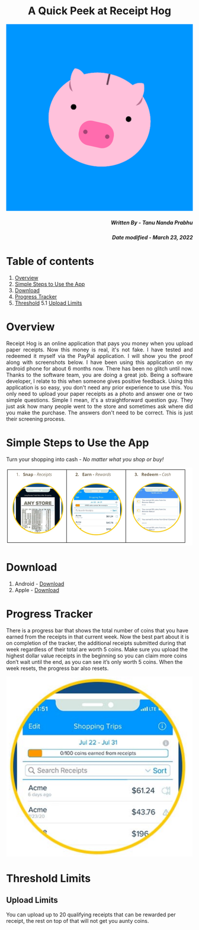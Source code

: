 <h1 align = "center"> A Quick Peek at Receipt Hog</h1> 

<p align = "center">
  <img src = "https://github.com/Tanu-N-Prabhu/Receipt-Hog/blob/main/Img/unnamed%20(1).png">
</p>

<h5 align = "right">Written By - <i>Tanu Nanda Prabhu</i></h5>
<h5 align = "right">Date modified - <i>March 23, 2022</i></h5>


# Table of contents
1. [Overview](#overview)
2. [Simple Steps to Use the App](#steps1)
3. [Download](#download)
4. [Progress Tracker](#tracker)
5. [Threshold](#threshold)
    5.1 [Upload Limits](#upload)



# Overview <a name="overview"></a>
<p align = "justify">Receipt Hog is an online application that pays you money when you upload paper receipts. Now this money is real, it's not fake. I have tested and redeemed it myself via the PayPal application. I will show you the proof along with screenshots below. I have been using this application on my android phone for about 6 months now. There has been no glitch until now. Thanks to the software team, you are doing a great job. Being a software developer, I relate to this when someone gives positive feedback. Using this application is so easy, you don't need any prior experience to use this. You only need to upload your paper receipts as a photo and answer one or two simple questions. Simple I mean, it's a straightforward question guy. They just ask how many people went to the store and sometimes ask where did you make the purchase. The answers don't need to be correct. This is just their screening process. </p>

# Simple Steps to Use the App <a name= "steps1"></a>
Turn your shopping into cash - <i>No matter what you shop or buy!</i>

<p align = "center">
  <img src = "https://github.com/Tanu-N-Prabhu/Receipt-Hog/blob/main/Img/table1Steps.PNG">
</p>

# Download <a name= "download"></a>

1. Android - [Download](https://play.google.com/store/apps/details?id=com.infoscout.receipthog&hl=en_CA&gl=US)
2. Apple - [Download](https://apps.apple.com/us/app/receipt-hog-shopping-rewards/id525373618)

# Progress Tracker <a name= "tracker"></a>

There is a progress bar that shows the total number of coins that you have earned from the receipts in that current week. Now the best part about it is on completion of the tracker, the additional receipts submitted during that week regardless of their total are worth 5 coins. Make sure you upload the highest dollar value receipts in the beginning so you can claim more coins don’t wait until the end, as you can see it’s only worth 5 coins. When the week resets, the progress bar also resets. 

<p align = "center">
  <img src = "https://github.com/Tanu-N-Prabhu/Receipt-Hog/blob/main/Img/snap2.PNG">
</p>


# Threshold Limits <a name= "threshold"></a>
## Upload Limits <a name="upload"></a>
You can upload up to 20 qualifying receipts that can be rewarded per receipt, the rest on top of that will not get you aunty coins. 
